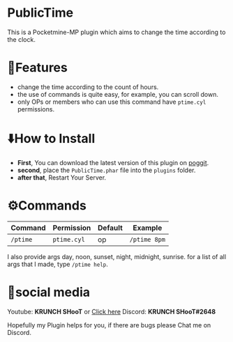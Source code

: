 # PublicTime
This is a Pocketmine-MP plugin which aims to change the time according to the clock.

# 🔰Features
 - change the time according to the count of hours.
 - the use of commands is quite easy, for example, you can scroll down.
 - only OPs or members who can use this command have `ptime.cyl` permissions.
 
# ⬇️How to Install
 - **First**, You can download the latest version of this plugin on <a href="https://poggit.pmmp.io/r/105002/PublicTime_dev-1.phar">poggit</a>.
 - **second**, place the `PublicTime.phar` file into the `plugins` folder.
 - **after that**, Restart Your Server.
 
# ⚙️Commands
| Command | Permission | Default | Example |
| --- | --- | --- | --- |
| `/ptime` | `ptime.cyl` |  op | ```/ptime 8pm``` |

I also provide args day, noon, sunset, night, midnight, sunrise.
for a list of all args that I made, type `/ptime help`.

# 👫social media

Youtube: **KRUNCH SHooT** or <a href="https://www.youtube.com/channel/UCP1GBwDvJ6qi6zE7paKURbw">Click here</a>
Discord: **KRUNCH SHooT#2648**

Hopefully my Plugin helps for you, if there are bugs please Chat me on Discord.
